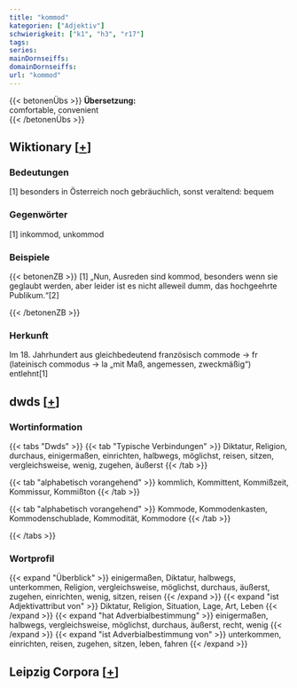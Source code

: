 ```yaml
---
title: "kommod"
kategorien: ["Adjektiv"]
schwierigkeit: ["k1", "h3", "r17"]
tags:
series:
mainDornseiffs:
domainDornseiffs:
url: "kommod"
---
```


{{< betonenÜbs >}}
**Übersetzung:**  
comfortable, convenient  
{{< /betonenÜbs >}}

## Wiktionary [[+](https://de.wiktionary.org/wiki/kommod)]

### Bedeutungen
[1] besonders in Österreich noch gebräuchlich, sonst veraltend: bequem  

### Gegenwörter
[1] inkommod, unkommod  

### Beispiele
{{< betonenZB >}}
[1] „Nun, Ausreden sind kommod, besonders wenn sie geglaubt werden, aber leider ist es nicht alleweil dumm, das hochgeehrte Publikum.“[2]  

{{< /betonenZB >}}
### Herkunft
Im 18. Jahrhundert aus gleichbedeutend französisch commode → fr (lateinisch commodus → la „mit Maß, angemessen, zweckmäßig“) entlehnt[1]  



## dwds [[+](https://www.dwds.de/wb/kommod)]

### Wortinformation
{{< tabs "Dwds" >}}
{{< tab "Typische Verbindungen" >}}
Diktatur, Religion, durchaus, einigermaßen, einrichten, halbwegs, möglichst, reisen, sitzen, vergleichsweise, wenig, zugehen, äußerst
{{< /tab >}}

{{< tab "alphabetisch vorangehend" >}}
kommlich, Kommittent, Kommißzeit, Kommissur, Kommißton
{{< /tab >}}

{{< tab "alphabetisch vorangehend" >}}
Kommode, Kommodenkasten, Kommodenschublade, Kommodität, Kommodore
{{< /tab >}}

{{< /tabs >}}

### Wortprofil
{{< expand "Überblick" >}} einigermaßen, Diktatur, halbwegs, unterkommen, Religion, vergleichsweise, möglichst, durchaus, äußerst, zugehen, einrichten, wenig, sitzen, reisen {{< /expand >}}
{{< expand "ist Adjektivattribut von" >}} Diktatur, Religion, Situation, Lage, Art, Leben {{< /expand >}}
{{< expand "hat Adverbialbestimmung" >}} einigermaßen, halbwegs, vergleichsweise, möglichst, durchaus, äußerst, recht, wenig {{< /expand >}}
{{< expand "ist Adverbialbestimmung von" >}} unterkommen, einrichten, reisen, zugehen, sitzen, leben, fahren {{< /expand >}}

## Leipzig Corpora [[+](https://corpora.uni-leipzig.de/en/res?word=kommod&corpusId=deu_newscrawl-public_2018)]

